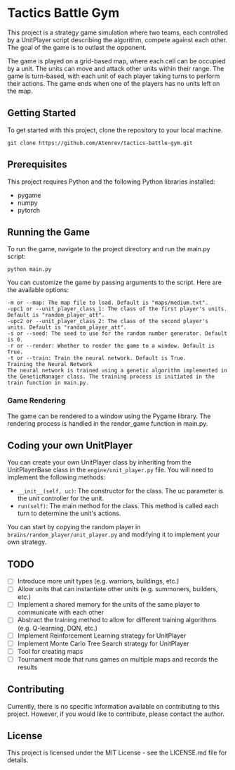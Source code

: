 # Tactics Battle Gym
This project is a strategy game simulation where two teams, each controlled by a UnitPlayer script describing the algorithm, compete against each other. The goal of the game is to outlast the opponent. 

The game is played on a grid-based map, where each cell can be occupied by a unit. The units can move and attack other units within their range. The game is turn-based, with each unit of each player taking turns to perform their actions. The game ends when one of the players has no units left on the map.

## Getting Started
To get started with this project, clone the repository to your local machine.

```
git clone https://github.com/Atenrev/tactics-battle-gym.git
```

## Prerequisites
This project requires Python and the following Python libraries installed:

- pygame
- numpy
- pytorch


## Running the Game
To run the game, navigate to the project directory and run the main.py script:

```
python main.py
```

You can customize the game by passing arguments to the script. Here are the available options:

```
-m or --map: The map file to load. Default is "maps/medium.txt".
-upc1 or --unit_player_class_1: The class of the first player's units. Default is "random_player_att".
-upc2 or --unit_player_class_2: The class of the second player's units. Default is "random_player_att".
-s or --seed: The seed to use for the random number generator. Default is 0.
-r or --render: Whether to render the game to a window. Default is True.
-t or --train: Train the neural network. Default is True.
Training the Neural Network
The neural network is trained using a genetic algorithm implemented in the GeneticManager class. The training process is initiated in the train function in main.py.
```

### Game Rendering
The game can be rendered to a window using the Pygame library. The rendering process is handled in the render_game function in main.py.

## Coding your own UnitPlayer
You can create your own UnitPlayer class by inheriting from the UnitPlayerBase class in the ```engine/unit_player.py``` file. You will need to implement the following methods:

- ```__init__(self, uc)```: The constructor for the class. The uc parameter is the unit controller for the unit.
- ```run(self)```: The main method for the class. This method is called each turn to determine the unit's actions.

You can start by copying the random player in ```brains/random_player/unit_player.py``` and modifying it to implement your own strategy.

## TODO
- [ ] Introduce more unit types (e.g. warriors, buildings, etc.)
- [ ] Allow units that can instantiate other units (e.g. summoners, builders, etc.)
- [ ] Implement a shared memory for the units of the same player to communicate with each other
- [ ] Abstract the training method to allow for different training algorithms (e.g. Q-learning, DQN, etc.)
- [ ] Implement Reinforcement Learning strategy for UnitPlayer
- [ ] Implement Monte Carlo Tree Search strategy for UnitPlayer
- [ ] Tool for creating maps
- [ ] Tournament mode that runs games on multiple maps and records the results

## Contributing
<!-- Please read CONTRIBUTING.md for details on our code of conduct, and the process for submitting pull requests to us. -->
Currently, there is no specific information available on contributing to this project. However, if you would like to contribute, please contact the author.

## License
This project is licensed under the MIT License - see the LICENSE.md file for details.
